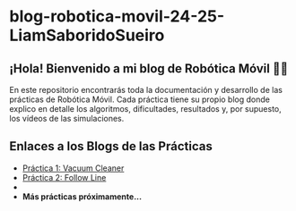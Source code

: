 # blog-robotica-movil-24-25-LiamSaboridoSueiro

## ¡Hola! Bienvenido a mi blog de Robótica Móvil 🤖🚗

En este repositorio encontrarás toda la documentación y desarrollo de las prácticas de Robótica Móvil. Cada práctica tiene su propio blog donde explico en detalle los algoritmos, dificultades, resultados y, por supuesto, los vídeos de las simulaciones.

## Enlaces a los Blogs de las Prácticas

- [Práctica 1: Vacuum Cleaner](./Vacuum_Cleaner.md)
- [Práctica 2: Follow Line](./Follow_Line.md)
- 
- **Más prácticas próximamente...**








